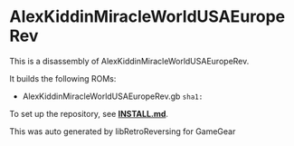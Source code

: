 # AlexKiddinMiracleWorldUSAEuropeRev

This is a disassembly of AlexKiddinMiracleWorldUSAEuropeRev.

It builds the following ROMs:

- AlexKiddinMiracleWorldUSAEuropeRev.gb `sha1: `

To set up the repository, see [**INSTALL.md**](INSTALL.md).

This was auto generated by libRetroReversing for GameGear